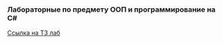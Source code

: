 ### Лабораторные по предмету ООП и программирование на С#

[Ссылка на ТЗ лаб](https://ronimizy.notion.site/Labs-ebf31349fa0a4c0d9328b198cfebed4e)
